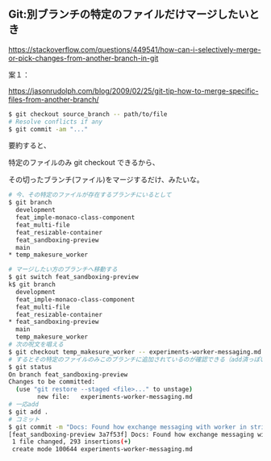 ## Git:別ブランチの特定のファイルだけマージしたいとき

https://stackoverflow.com/questions/449541/how-can-i-selectively-merge-or-pick-changes-from-another-branch-in-git

案１：

https://jasonrudolph.com/blog/2009/02/25/git-tip-how-to-merge-specific-files-from-another-branch/

```bash
$ git checkout source_branch -- path/to/file
# Resolve conflicts if any
$ git commit -am "..."
```

要約すると、

特定のファイルのみ git checkout できるから、

その切ったブランチ(ファイル)をマージするだけ、みたいな。

```bash
# 今、その特定のファイルが存在するブランチにいるとして
$ git branch
  development
  feat_imple-monaco-class-component
  feat_multi-file
  feat_resizable-container
  feat_sandboxing-preview
  main
* temp_makesure_worker

# マージしたい方のブランチへ移動する
$ git switch feat_sandboxing-preview
k$ git branch
  development
  feat_imple-monaco-class-component
  feat_multi-file
  feat_resizable-container
* feat_sandboxing-preview
  main
  temp_makesure_worker
# 次の呪文を唱える
$ git checkout temp_makesure_worker -- experiments-worker-messaging.md
# するとその特定のファイルのみこのブランチに追加されているのが確認できる（add済っぽい）
$ git status
On branch feat_sandboxing-preview
Changes to be committed:
  (use "git restore --staged <file>..." to unstage)
        new file:   experiments-worker-messaging.md
# 一応add
$ git add .
# コミット
$ git commit -m "Docs: Found how exchange messaging with worker in strictmode"
[feat_sandboxing-preview 3a7f53f] Docs: Found how exchange messaging with worker in strictmode
 1 file changed, 293 insertions(+)
 create mode 100644 experiments-worker-messaging.md

```
